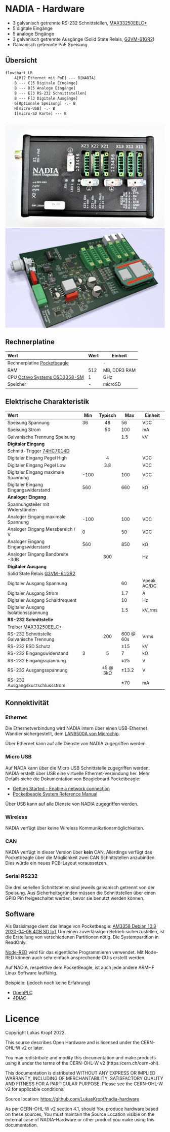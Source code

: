 # NADIA - Hardware

- 3 galvanisch getrennte RS-232 Schnittstellen, [MAX33250EELC+](https://media.digikey.com/pdf/Data%20Sheets/Maxim%20PDFs/MAX33250E_51E_Rev1_Nov2018.pdf)
- 5 digitale Eingänge
- 5 analoge Eingänge
- 3 galvanisch getrennte Ausgänge (Solid State Relais, [G3VM-61GR2](https://omronfs.omron.com/en_US/ecb/products/pdf/en-g3vm_41gr8_61gr.pdf))
- Galvanisch getrennte PoE Speisung

## Übersicht

``` mermaid
flowchart LR
    A[M12 Ethernet mit PoE] --- B[NADIA]
    B --- C[5 Digitale Eingänge]
    B --- D[5 Analoge Eingänge]
    B --- E[3 RS-232 Schnittstellen]
    B --- F[3 Digitale Ausgänge]    
    G[Optionale Speisung] -.- B
    H[micro-USB] -.- B
    I[micro-SD Karte] --- B
    
```

![NADIA Foto](./bilder/119364.jpg)
![NADIA PCB](./bilder/nadiaV2_OL.jpg)

## Rechnerplatine

| Wert                                      | Wert       | Einheit |
|:------------------------------------------|------------|---------|
| Rechnerplatine  [Pocketbeagle](https://beagleboard.org/pocket)                          |  |   -    |
| RAM                                       |  512       | MB,  DDR3 RAM|
| CPU  [Octavo Systems OSD3358-SM](http://octavosystems.com/octavo_products/osd335x-sm/)          |  1         | GHz           |
| Speicher                                  |  -         | microSD       |

## Elektrische Charakteristik

| Wert                                      | Min  | Typisch  | Max       | Einheit |
|:------------------------------------------|------|:--------:|-----------|---------|
| Speisung Spannung                         | 36   | 48       | 56        | VDC       |
| Speisung Strom                            |      | 50       | 100       | mA      |
| Galvanische Trennung Speisung             |      |          | 1.5       | kV      |
| **Digitaler Eingang**                     |
| Schmitt-Trigger [74HC7014D](https://www.mouser.ch/datasheet/2/916/74HC7014-1598223.pdf)    |
| Digitaler Eingang Pegel High              |      | 4        |           | VDC       |
| Digitaler Eingang Pegel Low               |      | 3.8      |           | VDC       |
| Digitaler Eingang maximale Spannung       | -100 |          | 100       | VDC       |
| Digitaler Eingang Eingangswiderstand      | 560  |          | 660       | kΩ      |
| **Analoger Eingang**                      |
| Spannungsteiler mit Widerständen|
| Analoger Eingang maximale Spannung        | -100 |          | 100       | VDC       |
| Analoger Eingang Messbereich / V          | 0    |          | 50        | VDC       |
| Analoger Eingang Eingangswiderstand       | 560  |          | 850       | kΩ      |
| Analoger Eingang Bandbreite -3dB          |      | 300      |           | Hz      |
| **Digitaler Ausgang**                     |
| Solid State Relais [G3VM-61GR2](https://omronfs.omron.com/en_US/ecb/products/pdf/en-g3vm_41gr8_61gr.pdf) |
| Digitaler Ausgang Spannung                |      |          | 60        | Vpeak AC/DC   |
| Digitaler Ausgang Strom                   |      |          | 1.7       | A       |
| Digitaler Ausgang Schaltfrequent          |      |          | 10        | Hz      |
| Digitaler Ausgang Isolationsspannung      |      |          | 1.5       | kV_rms  |
| **RS-232 Schnittstelle**                  |
| Treiber  [MAX33250EELC+](https://media.digikey.com/pdf/Data%20Sheets/Maxim%20PDFs/MAX33250E_51E_Rev1_Nov2018.pdf)| ||||
| RS-232 Schnittstelle Galvanische Trennung |      | 200      | 600 @ 60s | Vrms    |
| RS-232 ESD Schutz                         |      |          | ±15       | kV      |
| RS-232 Eingangswiderstand                  | 3    | 5        | 7         | kΩ      |
| RS-232 Eingangsspannung                    |      |          | ±25       | V       |
| RS-232 Ausgangsspannung                   |      | ±5 @ 3kΩ | ±13.2     | V       |
| RS-232 Ausgangskurzschlussstrom          |      |          | ±70       | mA      |

## Konnektivität

### Ethernet

Die Ethernetverbindung wird NADIA intern über einen USB-Ethernet Wandler sichergestellt, dem [LAN9500A von Microchip](https://www.microchip.com/en-us/product/LAN9500A).

Über Ethernet kann auf alle Dienste von NADIA zugegriffen werden.

### Micro USB

Auf NADA kann über die Micro USB Schnittstelle zugegriffen werden. NADIA erstellt über USB eine virtuelle Ethernet-Verbindung her.
Mehr Details siehe die Dokumentation von Beagleboard Pocketbeagle:

- [Getting Started - Enable a network connection](https://beagleboard.org/getting-started#step2)
- [Pocketbeagle System Reference Manual](https://github.com/beagleboard/pocketbeagle/wiki/System-Reference-Manual#533-usb-20-connector)

Über USB kann auf alle Dienste von NADIA zugegriffen werden.

### Wireless

NADIA verfügt über keine Wireless Kommunikationsmöglichkeiten.

### CAN

NADIA verfügt in dieser Version über **kein** CAN.
Allerdings verfügt das Pocketbeagle über die Möglichkeit zwei CAN Schnittstellen anzubinden. Dies würde ein neues PCB-Layout voraussetzen.

### Serial RS232

Die drei seriellen Schnittstellen sind jeweils galvanisch getrennt von der Speisung. Aus Sicherheitsgründen müssen die Schnittstellen über einen GPIO Pin freigeschaltet werden, bevor sie benutzt werden können.

## Software

Als Basisimage dient das Image von Pocketbeagle:
[AM3358 Debian 10.3 2020-04-06 4GB SD IoT](https://beagleboard.org/latest-images)
Um einen zuverlässigen Betrieb sicherzustellen, ist die Erstellung von verschiedenen Partitionen nötig. Die Systempartition in ReadOnly.

[Node-RED](https://nodered.org/) wird für das eigentliche Programmieren verwendet.
Mit Node-RED können auch sehr einfach ansprechende GUIs erstellt werden.

Auf NADIA, respektive dem PocketBeagle, ist auch jede andere ARMHF Linux Software lauffähig.

Beispiele: (jedoch noch keine Erfahrung)

- [OpenPLC](https://www.openplcproject.com/)
- [4DIAC](https://www.eclipse.org/4diac/)



# Licence

Copyright Lukas Kropf 2022.

This source describes Open Hardware and is licensed under the CERN-OHL-W v2  or later.

You may redistribute and modify this documentation and make products
using it under the terms of the CERN-OHL-W v2 (https:/cern.ch/cern-ohl).

This documentation is distributed WITHOUT ANY EXPRESS OR IMPLIED
WARRANTY, INCLUDING OF MERCHANTABILITY, SATISFACTORY QUALITY
AND FITNESS FOR A PARTICULAR PURPOSE. 
Please see the CERN-OHL-W v2 for applicable conditions.

Source location: https://github.com/LukasKropf/nadia-hardware

As per CERN-OHL-W v2 section 4.1, should You produce hardware based on
these sources, You must maintain the Source Location visible on the
external case of NADIA-Hardware or other product you make using
this documentation.
